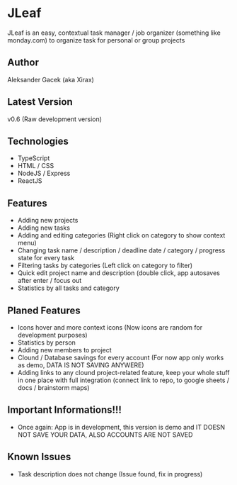 # JLeaf
JLeaf is an easy, contextual task manager / job organizer (something like monday.com) to organize task for personal or group projects

## Author
Aleksander Gacek (aka Xirax)

## Latest Version
v0.6 (Raw development version)

## Technologies
- TypeScript
- HTML / CSS
- NodeJS / Express
- ReactJS

## Features
- Adding new projects
- Adding new tasks
- Adding and editing categories (Right click on category to show context menu)
- Changing task name / description / deadline date / category / progress state for every task
- Filtering tasks by categories (Left click on category to filter)
- Quick edit project name and description (double click, app autosaves after enter / focus out
- Statistics by all tasks and category

## Planed Features
- Icons hover and more context icons (Now icons are random for development purposes)
- Statistics by person
- Adding new members to project
- Clound / Database savings for every account (For now app only works as demo, DATA IS NOT SAVING ANYWERE)
- Adding links to any clound project-related feature, keep your whole stuff in one place with full integration (connect link to repo, to google sheets / docs / brainstorm maps)

## Important Informations!!!
- Once again: App is in development, this version is demo and IT DOESN NOT SAVE YOUR DATA, ALSO ACCOUNTS ARE NOT SAVED

## Known Issues
- Task description does not change (Issue found, fix in progress)

